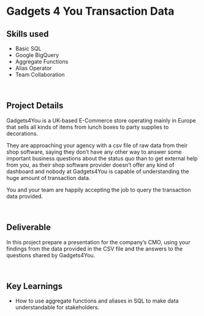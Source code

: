 # Gadgets 4 You Transaction Data

## Skills used
 - Basic SQL
 - Google BigQuery
 - Aggregate Functions
 - Alias Operator
 - Team Collaboration

$~~~~~~~~~~$

## Project Details

Gadgets4You is a UK-based E-Commerce store operating mainly in Europe that sells all kinds of items from lunch boxes to party supplies to decorations.

They are approaching your agency with a csv file of raw data from their shop software, saying they don’t have any other way to answer some important business questions about the status quo than to get external help from you, as their shop software provider doesn’t offer any kind of dashboard and nobody at Gadgets4You is capable of understanding the huge amount of transaction data.

You and your team are happily accepting the job to query the transaction data provided. 

$~~~~~~~~~~$

## Deliverable

In this project prepare a presentation for the company’s CMO, using your findings from the data provided in the CSV file and the answers to the questions shared by Gadgets4You.

$~~~~~~~~~~$

## Key Learnings

- How to use aggregate functions and aliases in SQL to make data understandable for stakeholders. 
 
   

